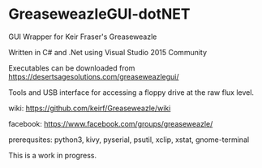 # GreaseweazleGUI-dotNET

GUI Wrapper for Keir Fraser's Greaseweazle

Written in C# and .Net using Visual Studio 2015 Community

Executables can be downloaded from https://desertsagesolutions.com/greaseweazlegui/

Tools and USB interface for accessing a floppy drive at the raw flux level.

wiki: https://github.com/keirf/Greaseweazle/wiki

facebook: https://www.facebook.com/groups/greaseweazle/

prerequsites: python3, kivy, pyserial, psutil, xclip, xstat, gnome-terminal

This is a work in progress.
